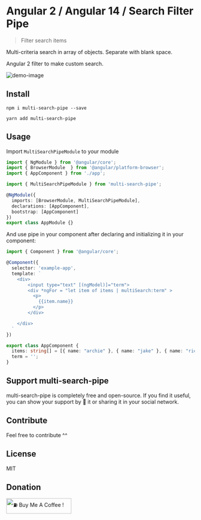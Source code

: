 # Angular 2 / Angular 14 / Search Filter Pipe


> Filter search items

Multi-criteria search in array of objects. Separate with blank space.

Angular 2 filter to make custom search.


![demo-image](http://i.imgur.com/dI5Mzvq.gif)



## Install

```
npm i multi-search-pipe --save
```
```
yarn add multi-search-pipe
```
## Usage

Import `MultiSearchPipeModule` to your module

```typescript
import { NgModule } from '@angular/core';
import { BrowserModule  } from '@angular/platform-browser';
import { AppComponent } from './app';

import { MultiSearchPipeModule } from 'multi-search-pipe';

@NgModule({
  imports: [BrowserModule, MultiSearchPipeModule],
  declarations: [AppComponent],
  bootstrap: [AppComponent]
})
export class AppModule {}
```

And use pipe in your component after declaring and initializing it in your component:

```typescript
import { Component } from '@angular/core';

@Component({
  selector: 'example-app',
  template: `
    <div>
        <input type="text" [(ngModel)]="term">
        <div *ngFor = "let item of items | multiSearch:term" >
          <p>
            {{item.name}}
          </p>
        </div>

    </div>  
  `
})

export class AppComponent {
  items: string[] = [{ name: "archie" }, { name: "jake" }, { name: "richard" }];
  term = '';
}
```

## Support multi-search-pipe

multi-search-pipe is completely free and open-source. If you find it useful, you can show your support by 🌟 it or sharing it in your social network.

## Contribute

Feel free to contribute ^^

## License

MIT 

## Donation

<a href="https://www.buymeacoffee.com/mimounidan" target="_blank"><img src="https://cdn.buymeacoffee.com/buttons/default-orange.png" alt="⛽ Buy Me A Coffee ! " height="41" width="174"></a>

